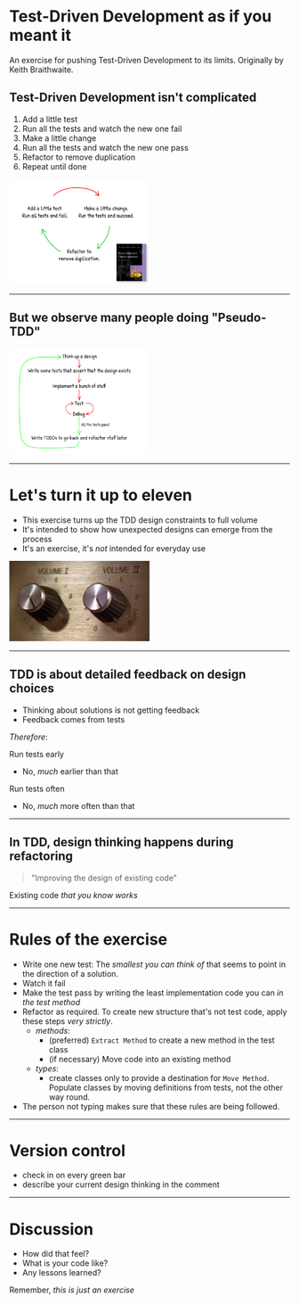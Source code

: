 # Test-Driven Development as if you meant it
An exercise for pushing Test-Driven Development to its limits. 
Originally by Keith Braithwaite.

## Test-Driven Development isn't complicated
1. Add a little test
1. Run all the tests and watch the new one fail
1. Make a little change
1. Run all the tests and watch the new one pass
1. Refactor to remove duplication
1. Repeat until done

<img src="images/tdd-by-kent-becks-book.png" width="50%"/>

---

## But we observe many people doing "Pseudo-TDD"

<img src="images/tdd-pseudo.png" width="50%"/>

--- 

# Let's turn it up to eleven
- This exercise turns up the TDD design constraints to full volume
- It's intended to show how unexpected designs can emerge from 
the process
- It's an exercise, it's _not_ intended for everyday use

<img src="images/up-to-eleven.jpg" width="50%"/>

---

## TDD is about detailed feedback on design choices
 
- Thinking about solutions is not getting feedback
- Feedback comes from tests
 
_Therefore_:

Run tests early

- No, _much_ earlier than that
 
Run tests often

- No, _much_ more often than that
   
---
 
## In TDD, design thinking happens during refactoring

> "Improving the design of existing code"

Existing code _that you know works_

---

# Rules of the exercise
- Write one new test: The _smallest you can think of_ that seems to
  point in the direction of a solution.
- Watch it fail
- Make the test pass by writing the least implementation code you can
  _in the test method_
- Refactor as required. To create new structure that's not test code, 
  apply these steps _very strictly_.
  - _methods_:
    - (preferred) `Extract Method` to create a new method in the test class
    - (if necessary) Move code into an existing method
  - _types_:
    - create classes only to provide a destination for `Move Method`. 
      Populate classes by moving definitions from tests, not the other way round.
- The person not typing makes sure that these rules are being followed.
  
----

# Version control

- check in on every green bar
- describe your current design thinking in the comment

----

# Discussion

- How did that feel?
- What is your code like?
- Any lessons learned?

Remember, _this is just an exercise_


